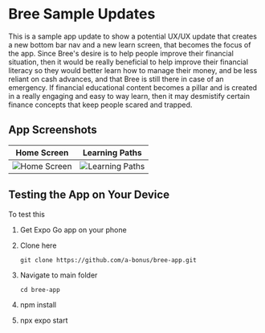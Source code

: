# Bree Sample Updates 
This is a sample app update to show a potential UX/UX update that creates a new bottom bar nav and a new learn screen, that becomes the focus of the app. Since Bree's desire is to help people improve their financial situation, then it would be really beneficial to help improve their financial literacy so they would better learn how to manage their money, and be less reliant on cash advances, and that Bree is still there in case of an emergency. If financial educational content becomes a pillar and is created in a really engaging and easy to way learn, then it may desmistify certain finance concepts that keep people scared and trapped. 

## App Screenshots

| Home Screen | Learning Paths |
|------------|----------------|
| ![Home Screen](./assets/images/Screenshot%202025-02-23%20at%209.16.19 AM.png) | ![Learning Paths](./assets/images/Screenshot%202025-02-23%20at%209.16.27 AM.png) |


## Testing the App on Your Device

To test this

1. Get Expo Go app on your phone
2. Clone here 
   ```
   git clone https://github.com/a-bonus/bree-app.git
   ```

3. Navigate to main folder 
   ```
   cd bree-app
   ```

4. npm install

5. npx expo start 

